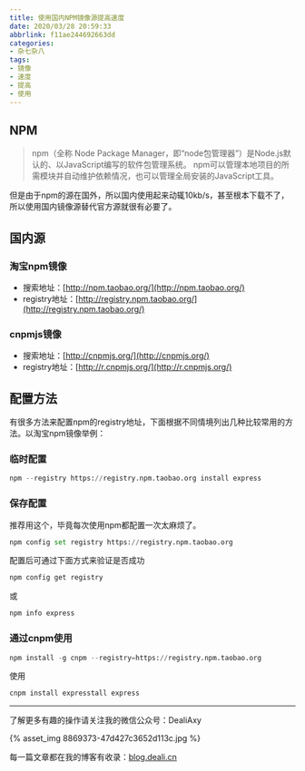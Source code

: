 ```yaml
---
title: 使用国内NPM镜像源提高速度
date: 2020/03/28 20:59:33
abbrlink: f11ae244692663dd
categories:
- 杂七杂八
tags:
- 镜像
- 速度
- 提高
- 使用
---
```

## NPM
>npm（全称 Node Package Manager，即“node包管理器”）是Node.js默认的、以JavaScript编写的软件包管理系统。
>npm可以管理本地项目的所需模块并自动维护依赖情况，也可以管理全局安装的JavaScript工具。

但是由于npm的源在国外，所以国内使用起来动辄10kb/s，甚至根本下载不了，所以使用国内镜像源替代官方源就很有必要了。

## 国内源

### 淘宝npm镜像

*   搜索地址：[](http://npm.taobao.org/)[http://npm.taobao.org/](http://npm.taobao.org/)
*   registry地址：[](http://registry.npm.taobao.org/)[http://registry.npm.taobao.org/](http://registry.npm.taobao.org/)

### cnpmjs镜像

*   搜索地址：[](http://cnpmjs.org/)[http://cnpmjs.org/](http://cnpmjs.org/)
*   registry地址：[](http://r.cnpmjs.org/)[http://r.cnpmjs.org/](http://r.cnpmjs.org/)

## 配置方法
有很多方法来配置npm的registry地址，下面根据不同情境列出几种比较常用的方法。以淘宝npm镜像举例：

### 临时配置

```python
npm --registry https://registry.npm.taobao.org install express
```

### 保存配置
推荐用这个，毕竟每次使用npm都配置一次太麻烦了。
```python
npm config set registry https://registry.npm.taobao.org
```

配置后可通过下面方式来验证是否成功
```python
npm config get registry
```
或
```python
npm info express
```

### 通过cnpm使用
```python
npm install -g cnpm --registry=https://registry.npm.taobao.org
```

使用
```python
cnpm install expresstall express
```

---------------

了解更多有趣的操作请关注我的微信公众号：DealiAxy

{% asset_img 8869373-47d427c3652d113c.jpg %}

每一篇文章都在我的博客有收录：[blog.deali.cn](http://blog.deali.cn)
